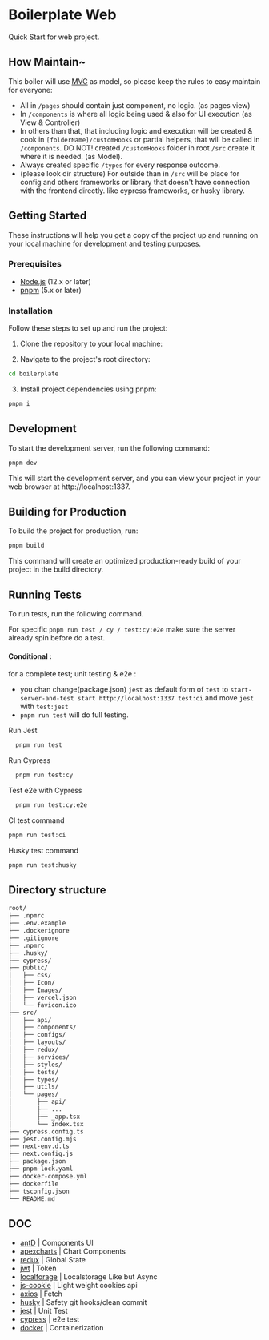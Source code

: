 # Boilerplate Web

Quick Start for web project.

## How Maintain~

This boiler will use [MVC](https://en.wikipedia.org/wiki/Model%E2%80%93view%E2%80%93controller#) as model, so please keep the rules to easy maintain for everyone:

- All in `/pages` should contain just component, no logic. (as pages view)
- In `/components` is where all logic being used & also for UI execution (as View & Controller)
- In others than that, that including logic and execution will be created & cook in `[folderName]/customHooks` or partial helpers, that will be called in `/components`. DO NOT! created `/customHooks` folder in root `/src` create it where it is needed. (as Model).
- Always created specific `/types` for every response outcome.
- (please look dir structure) For outside than in `/src` will be place for config and others frameworks or library that doesn't have connection with the frontend directly. like cypress frameworks, or husky library.

## Getting Started

These instructions will help you get a copy of the project up and running on your local machine for development and testing purposes.

### Prerequisites

- [Node.js](https://nodejs.org/) (12.x or later)
- [pnpm](https://pnpm.io/) (5.x or later)

### Installation

Follow these steps to set up and run the project:

1. Clone the repository to your local machine:


2. Navigate to the project's root directory:

```bash
cd boilerplate
```

3. Install project dependencies using pnpm:

```bash
pnpm i
```

## Development

To start the development server, run the following command:

```bash
pnpm dev
```

This will start the development server, and you can view your project in your web browser at http://localhost:1337.

## Building for Production

To build the project for production, run:

```bash
pnpm build
```

This command will create an optimized production-ready build of your project in the build directory.

## Running Tests

To run tests, run the following command.

For specific `pnpm run test / cy / test:cy:e2e` make sure the server already spin before do a test.

#### Conditional :

for a complete test; unit testing & e2e :

- you chan change(package.json) `jest` as default form of `test` to `start-server-and-test start http://localhost:1337 test:ci` and move `jest` with `test:jest`
- `pnpm run test` will do full testing.

Run Jest

```bash
  pnpm run test
```

Run Cypress

```bash
  pnpm run test:cy
```

Test e2e with Cypress

```bash
  pnpm run test:cy:e2e
```

CI test command

```bash
pnpm run test:ci
```

Husky test command

```bash
pnpm run test:husky
```

## Directory structure

```bash
root/
├── .npmrc
├── .env.example
├── .dockerignore
├── .gitignore
├── .npmrc
├── .husky/
├── cypress/
├── public/
│   ├── css/
│   ├── Icon/
│   ├── Images/
│   ├── vercel.json
│   └── favicon.ico
├── src/
│   ├── api/
│   ├── components/
│   ├── configs/
│   ├── layouts/
│   ├── redux/
│   ├── services/
│   ├── styles/
│   ├── tests/
│   ├── types/
│   ├── utils/
│   └── pages/
│       ├── api/
│       ├── ...
│       ├── _app.tsx
│       └── index.tsx
├── cypress.config.ts
├── jest.config.mjs
├── next-env.d.ts
├── next.config.js
├── package.json
├── pnpm-lock.yaml
├── docker-compose.yml
├── dockerfile
├── tsconfig.json
└── README.md

```

## DOC

- [antD](https://ant.design/components/overview/) | Components UI
- [apexcharts](https://apexcharts.com/docs/creating-first-javascript-chart/) | Chart Components
- [redux](https://redux.js.org/introduction/getting-started) | Global State
- [jwt](https://jwt.io/introduction) | Token
- [localforage](https://localforage.github.io/localForage/) | Localstorage Like but Async
- [js-cookie](https://github.com/js-cookie/js-cookie/blob/main/README.md) | Light weight cookies api
- [axios](https://axios-http.com/docs/api_intro) | Fetch
- [husky](https://typicode.github.io/husky/) | Safety git hooks/clean commit
- [jest](https://jestjs.io/docs/getting-started) | Unit Test
- [cypress](https://docs.cypress.io/guides/end-to-end-testing/writing-your-first-end-to-end-test) | e2e test
- [docker](https://docs.docker.com/) | Containerization
